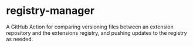 # registry-manager

A GitHub Action for comparing versioning files between an extension repository and the extensions registry, and pushing updates to the registry as needed.
